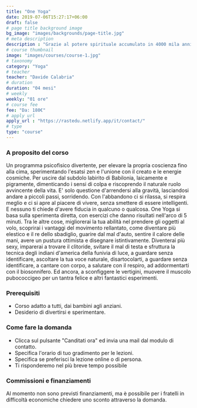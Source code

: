 ```yaml
---
title: "One Yoga"
date: 2019-07-06T15:27:17+06:00
draft: false
# page title background image
bg_image: "images/backgrounds/page-title.jpg"
# meta description
description : "Grazie al potere spirituale accumulato in 4000 mila anni di storia, siamo alla vigilia di una grande rivoluzione che porterà finalmente l'umanità a godersi questo meraviglioso pianeta."
# course thumbnail
image: "images/courses/course-1.jpg"
# taxonomy
category: "Yoga"
# teacher
teacher: "Davide Calabria"
# duration
duration: "04 mesi"
# weekly
weekly: "01 ore"
# course fee
fee: "Da: 180€"
# apply url
apply_url : "https://rastedu.netlify.app/it/contact/"
# type
type: "course"
---
```



### A proposito del corso

Un programma psicofisico divertente, per elevare la propria coscienza fino alla cima, sperimentando l'esatsi zen e l'unione con il creato e le energie cosmiche.  Per uscire dal subdolo labirito di Babilonia, laicamente e pigramente, dimenticando i sensi di colpa e riscoprendo il naturale ruolo avvincente della vita. E' solo questione d'arrendersi alla gravità, lasciandosi andare a piccoli passi, sorridendo. Con l'abbandono ci si rilassa, si respira meglio e ci si apre al piacere di vivere, senza smettere di essere intelligenti. E nessuno ti chiede d'avere fiducia in qualcuno o qualcosa. One Yoga si basa sulla sperimenta diretta, con esercizi che danno risultati nell'arco di 5 minuti. Tra le altre cose, migliorerai la tua abilità nel prendere gli oggetti al volo, scoprirai i vantaggi del movimento rellantato, come diventare più elestico e il re dello sbadiglio, guarire dal mal d'auto, sentire il calore delle mani, avere un pustura ottimista e disegnare istintivamente. Diventerai più sexy, imparerai a trovare il clitoride, svitare il mal di testa e sfruttura la tecnica degli indiani d'america della funivia di luce, a guardare senza identificare, ascoltare la tua voce naturale, disartocolarti, a guardare senza identificare, a cantare con corpo, a salutare con il respiro, ad addormentarti con il biosonnifero. Ed ancora, a sconfiggere le vertigini, muovere il muscolo pubococcigeo per un tantra felice e altri fantastici esperimenti.


### Prerequisiti


* Corso adatto a tutti, dai bambini agli anziani.
* Desiderio di divertirsi e sperimentare.


### Come fare la domanda

* Clicca sul pulsante "Canditati ora" ed invia una mail dal modulo di contatto.
* Specifica l'orario di tuo gradimento per le lezioni.
* Specifica se preferisci la lezione online o di persona.
* Ti risponderemo nel più breve tempo possibile



### Commissioni e finanziamenti 

Al momento non sono previsti finanziamenti, ma è possibile per i fratelli in difficoltà economiche chiedere uno sconto attraverso la domanda.
